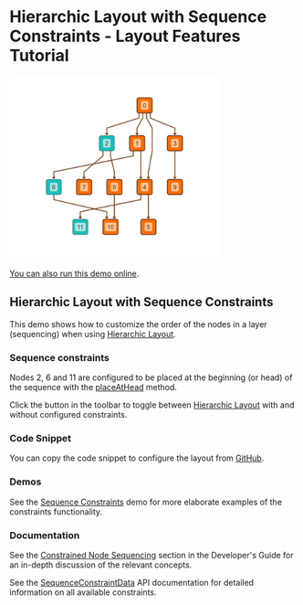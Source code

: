 # Hierarchic Layout with Sequence Constraints - Layout Features Tutorial

<img src="../../resources/image/tutorial4hierarchicsequenceconstraints.png" alt="demo-thumbnail" height="320"/>

[You can also run this demo online](https://live.yworks.com/demos/04-tutorial-layout-features/hierarchic-sequence-constraints/index.html).

## Hierarchic Layout with Sequence Constraints

This demo shows how to customize the order of the nodes in a layer (sequencing) when using [Hierarchic Layout](https://docs.yworks.com/yfileshtml/#/api/HierarchicLayout).

### Sequence constraints

Nodes 2, 6 and 11 are configured to be placed at the beginning (or head) of the sequence with the [placeAtHead](https://docs.yworks.com/yfileshtml/#/api/SequenceConstraintData#placeAtHead) method.

Click the button in the toolbar to toggle between [Hierarchic Layout](https://docs.yworks.com/yfileshtml/#/api/HierarchicLayout) with and without configured constraints.

### Code Snippet

You can copy the code snippet to configure the layout from [GitHub](https://github.com/yWorks/yfiles-for-html-demos/blob/master/demos/04-tutorial-layout-features/hierarchic-sequence-constraints/HierarchicSequenceConstraints.ts).

### Demos

See the [Sequence Constraints](../../layout/sequenceconstraints/index.html) demo for more elaborate examples of the constraints functionality.

### Documentation

See the [Constrained Node Sequencing](https://docs.yworks.com/yfileshtml/#/dguide/hierarchical_layout-constrained_node_sequencing) section in the Developer's Guide for an in-depth discussion of the relevant concepts.

See the [SequenceConstraintData](https://docs.yworks.com/yfileshtml/#/api/SequenceConstraintData) API documentation for detailed information on all available constraints.
